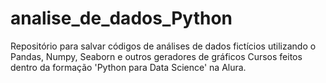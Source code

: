 # analise_de_dados_Python
Repositório para salvar códigos de análises de dados fictícios utilizando o Pandas, Numpy, Seaborn e outros geradores de gráficos
Cursos feitos dentro da formação 'Python para Data Science' na Alura.
